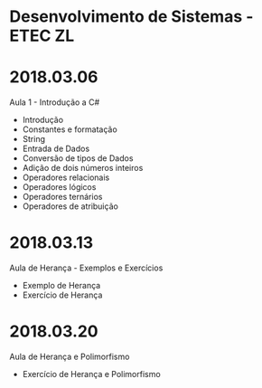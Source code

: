 # Desenvolvimento de Sistemas - ETEC ZL
# 2018.03.06
Aula 1 - Introdução a C#
- Introdução
- Constantes e formatação
- String
- Entrada de Dados
- Conversão de tipos de Dados
- Adição de dois números inteiros
- Operadores relacionais
- Operadores lógicos
- Operadores ternários
- Operadores de atribuição

# 2018.03.13
Aula de Herança - Exemplos e Exercícios
- Exemplo de Herança
- Exercício de Herança

# 2018.03.20
Aula de Herança e Polimorfismo
- Exercício de Herança e Polimorfismo
